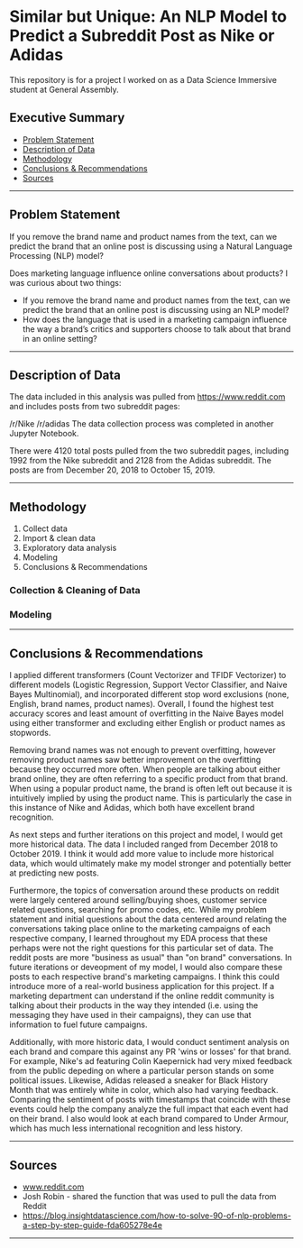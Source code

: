 # Similar but Unique: An NLP Model to Predict a Subreddit Post as Nike or Adidas

This repository is for a project I worked on as a Data Science Immersive student at General Assembly. 

## Executive Summary

- [Problem Statement](#Problem-Statement)
- [Description of Data](#Description-of-Data)
- [Methodology](#Methodology)
- [Conclusions & Recommendations](#Conclusions-&-Recommendations)
- [Sources](#Sources)


---

## Problem Statement

If you remove the brand name and product names from the text, can we predict the brand that an online post is discussing using a Natural Language Processing (NLP) model? 

Does marketing language influence online conversations about products? I was curious about two things:
* If you remove the brand name and product names from the text, can we predict the brand that an online post is discussing using an NLP model?
* How does the language that is used in a marketing campaign influence the way a brand’s critics and supporters choose to talk about that brand in an online setting?

---

## Description of Data 

The data included in this analysis was pulled from https://www.reddit.com and includes posts from two subreddit pages:

/r/Nike
/r/adidas
The data collection process was completed in another Jupyter Notebook.

There were 4120 total posts pulled from the two subreddit pages, including 1992 from the Nike subreddit and 2128 from the Adidas subreddit. The posts are from December 20, 2018 to October 15, 2019.

---

## Methodology

1. Collect data
2. Import & clean data
3. Exploratory data analysis
4. Modeling
5. Conclusions & Recommendations

### Collection & Cleaning of Data

### Modeling


---

## Conclusions & Recommendations

I applied different transformers (Count Vectorizer and TFIDF Vectorizer) to different models (Logistic Regression, Support Vector Classifier, and Naive Bayes Multinomial), and incorporated different stop word exclusions (none, English, brand names, product names). Overall, I found the highest test accuracy scores and least amount of overfitting in the Naive Bayes model using either transformer and excluding either English or product names as stopwords.

Removing brand names was not enough to prevent overfitting, however removing product names saw better improvement on the overfitting because they occurred more often. When people are talking about either brand online, they are often referring to a specific product from that brand. When using a popular product name, the brand is often left out because it is intuitively implied by using the product name. This is particularly the case in this instance of Nike and Adidas, which both have excellent brand recognition.

As next steps and further iterations on this project and model, I would get more historical data. The data I included ranged from December 2018 to October 2019. I think it would add more value to include more historical data, which would ultimately make my model stronger and potentially better at predicting new posts.

Furthermore, the topics of conversation around these products on reddit were largely centered around selling/buying shoes, customer service related questions, searching for promo codes, etc. While my problem statement and initial questions about the data centered around relating the conversations taking place online to the marketing campaigns of each respective company, I learned throughout my EDA process that these perhaps were not the right questions for this particular set of data. The reddit posts are more "business as usual" than "on brand" conversations. In future iterations or deveopment of my model, I would also compare these posts to each respective brand's marketing campaigns. I think this could introduce more of a real-world business application for this project. If a marketing department can understand if the online reddit community is talking about their products in the way they intended (i.e. using the messaging they have used in their campaigns), they can use that information to fuel future campaigns.

Additionally, with more historic data, I would conduct sentiment analysis on each brand and compare this against any PR 'wins or losses' for that brand. For example, Nike's ad featuring Colin Kaepernick had very mixed feedback from the public depeding on where a particular person stands on some political issues. Likewise, Adidas released a sneaker for Black History Month that was entirely white in color, which also had varying feedback. Comparing the sentiment of posts with timestamps that coincide with these events could help the company analyze the full impact that each event had on their brand. I also would look at each brand compared to Under Armour, which has much less international recognition and less history.

---

## Sources

- www.reddit.com
- Josh Robin - shared the function that was used to pull the data from Reddit
- https://blog.insightdatascience.com/how-to-solve-90-of-nlp-problems-a-step-by-step-guide-fda605278e4e

---